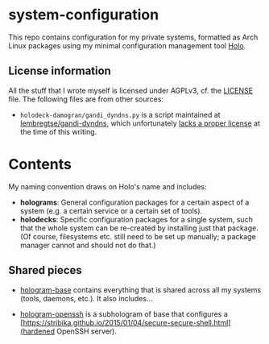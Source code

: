 # system-configuration

This repo contains configuration for my private systems, formatted as Arch
Linux packages using my minimal configuration management tool
[Holo](https://github.com/majewsky/holo).

## License information

All the stuff that I wrote myself is licensed under AGPLv3, cf. the
[LICENSE](LICENSE) file. The following files are from other sources:

* `holodeck-damogran/gandi_dyndns.py` is a script maintained at
[lembregtse/gandi-dyndns](https://github.com/lembregtse/gandi-dyndns), which unfortunately
[lacks a proper license](https://github.com/lembregtse/gandi-dyndns/issues/9) at the time of this writing.

# Contents

My naming convention draws on Holo's name and includes:

* **holograms**: General configuration packages for a certain aspect of a
  system (e.g. a certain service or a certain set of tools).
* **holodecks**: Specific configuration packages for a single system, such that
  the whole system can be re-created by installing just that package. (Of
  course, filesystems etc. still need to be set up manually; a package manager
  cannot and should not do that.)

## Shared pieces

* [hologram-base](hologram-base) contains everything that is shared across all
  my systems (tools, daemons, etc.). It also includes...

* [hologram-openssh](hologram-openssh) is a subhologram of base that configures
  a [https://stribika.github.io/2015/01/04/secure-secure-shell.html](hardened OpenSSH server).
